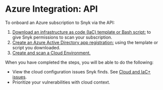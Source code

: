 # Azure Integration: API

To onboard an Azure subscription to Snyk via the API:

1. [Download an infrastructure as code (IaC) template or Bash script:](step-1-download-azure-app-registration-iac-template-or-script-api.md) to give Snyk permissions to scan your subscription.
2. [Create an Azure Active Directory app registration:](step-2-create-the-azure-ad-app-registration-api.md) using the template or script you downloaded.
3. [Create and scan a Cloud Environment.](step-3-create-and-scan-a-snyk-cloud-environment-for-azure-api.md)

When you have completed the steps, you will be able to do the following:

* View the cloud configuration issues Snyk finds. See [Cloud and IaC+ issues](../../../../scan-with-snyk/scan-infrastructure/getting-started-with-iac+-and-cloud-scans/manage-iac+-and-cloud-issues/).
* Prioritize your vulnerabilities with cloud context.
